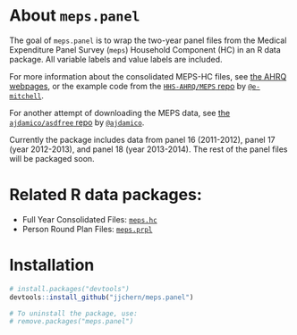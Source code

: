 
<!-- README.md is generated from README.Rmd. Please edit that file -->
About `meps.panel`
==================

The goal of `meps.panel` is to wrap the two-year panel files from the Medical Expenditure Panel Survey (`meps`) Household Component (HC) in an R data package. All variable labels and value labels are included.

For more information about the consolidated MEPS-HC files, see [the AHRQ webpages](https://meps.ahrq.gov/mepsweb/data_stats/download_data_files_results.jsp?cboDataYear=All&cboDataTypeY=1%2CHousehold+Full+Year+File&buttonYearandDataType=Search&cboPufNumber=All&SearchTitle=Consolidated+Data), or the example code from the [`HHS-AHRQ/MEPS` repo](https://github.com/HHS-AHRQ/MEPS) by [`@e-mitchell`](https://github.com/e-mitchell).

For another attempt of downloading the MEPS data, see [the `ajdamico/asdfree` repo](https://github.com/ajdamico/asdfree/tree/master/Medical%20Expenditure%20Panel%20Survey) by [`@ajdamico`](https://github.com/ajdamico).

Currently the package includes data from panel 16 (2011-2012), panel 17 (year 2012-2013), and panel 18 (year 2013-2014). The rest of the panel files will be packaged soon.

Related R data packages:
========================

-   Full Year Consolidated Files: [`meps.hc`](https://github.com/jjchern/meps.hc)
-   Person Round Plan Files: [`meps.prpl`](https://github.com/jjchern/meps.prpl)

Installation
============

``` r
# install.packages("devtools")
devtools::install_github("jjchern/meps.panel")

# To uninstall the package, use:
# remove.packages("meps.panel")
```
